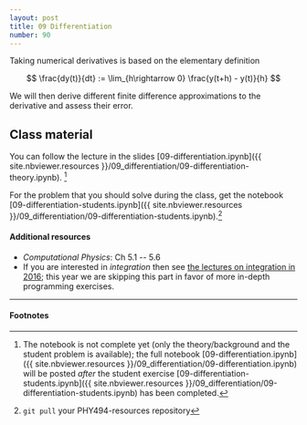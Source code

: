 ```yaml
---
layout: post
title: 09 Differentiation
number: 90
---
```


Taking numerical derivatives is based on the elementary definition

$$
\frac{dy(t)}{dt} := \lim_{h\rightarrow 0} \frac{y(t+h) - y(t)}{h}
$$

We will then derive different finite difference approximations to the
derivative and assess their error.

## Class material

You can follow the lecture in the slides
[09-differentiation.ipynb]({{ site.nbviewer.resources }}/09_differentiation/09-differentiation-theory.ipynb).
[^1]

For the problem that you should solve during the class, get the
notebook
[09-differentiation-students.ipynb]({{ site.nbviewer.resources }}/09_differentiation/09-differentiation-students.ipynb).[^2]


#### Additional resources

* _Computational Physics_: Ch 5.1 -- 5.6
* If you are interested in *integration* then see
  [the lectures on integration in 2016](https://asu-compmethodsphysics-phy494.github.io/ASU-PHY494-2016/2016/02/09/07_Integration/);
  this year we are skipping this part in favor of more in-depth
  programming exercises.

--------

#### Footnotes

[^1]:

    The notebook is not complete yet (only the theory/background and
    the student problem is available); the full notebook
    [09-differentiation.ipynb]({{ site.nbviewer.resources }}/09_differentiation/09-differentiation.ipynb)
    will be posted *after* the student exercise
    [09-differentiation-students.ipynb]({{ site.nbviewer.resources }}/09_differentiation/09-differentiation-students.ipynb)
    has been completed.

[^2]:

    `git pull` your PHY494-resources repository
